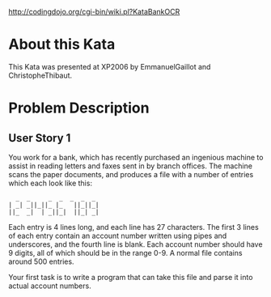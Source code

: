 http://codingdojo.org/cgi-bin/wiki.pl?KataBankOCR

# About this Kata

This Kata was presented at XP2006 by EmmanuelGaillot and
ChristopheThibaut.

# Problem Description

## User Story 1

You work for a bank, which has recently purchased an ingenious machine
to assist in reading letters and faxes sent in by branch offices. The
machine scans the paper documents, and produces a file with a number of
entries which each look like this:

      _  _     _  _  _  _  _
    | _| _||_||_ |_   ||_||_|
    ||_  _|  | _||_|  ||_| _| 
                                     
Each entry is 4 lines long, and each line has 27 characters. The first 3
lines of each entry contain an account number written using pipes and 
underscores, and the fourth line is blank. Each account number should
have 9 digits, all of which should be in the range 0-9. A normal file
contains around 500 entries.

Your first task is to write a program that can take this file and parse it
into actual account numbers.
